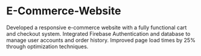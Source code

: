 # E-Commerce-Website
Developed a responsive e-commerce website with a fully functional cart and checkout system. Integrated Firebase Authentication and database to manage user accounts and order history. Improved page load times by 25% through optimization techniques.
